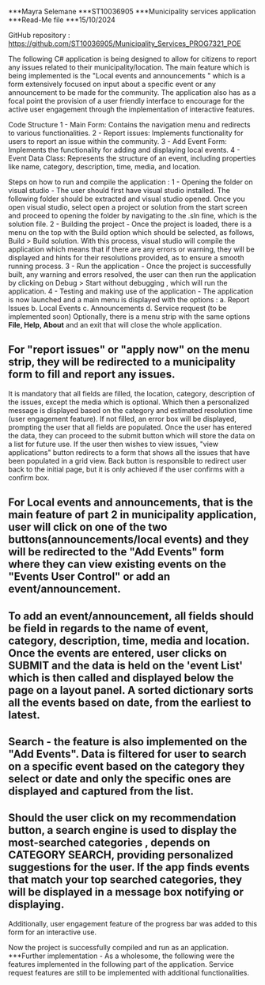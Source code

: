 ***Mayra Selemane
***ST10036905
***Municipality services application
***Read-Me file
***15/10/2024

GitHub repository : https://github.com/ST10036905/Municipality_Services_PROG7321_POE

The following C# application is being designed to allow for citizens to report any issues related to their municipality/location. The main feature which is being implemented is the "Local events and announcements " which is a form extensively focused on input about a specific event or any announcement to be made for the community. The application also has as a focal point the provision of a user friendly interface to encourage for the active user engagement through the implementation of interactive features.

Code Structure
1 - Main Form: Contains the navigation menu and redirects to various functionalities.
2 - Report issues: Implements functionality for users to report an issue within the community.
3 - Add Event Form: Implements the functionality for adding and displaying local events.
4 - Event Data Class: Represents the structure of an event, including properties like name, category, description, time, media, and location.

Steps on how to run and compile the application :
1 - Opening the folder on visual studio - The user should first have visual studio installed. The following folder should be extracted and visual studio opened. Once you open visual studio, select open a project or solution from the start screen and proceed to opening the folder by navigating to the .sln fine, which is the solution file. 
2 - Building the project - Once the project is loaded, there is a menu on the top with the Build option which should be selected, as follows, Build > Build solution. With this process, visual studio will compile the application which means that if there are any errors or warning, they will be displayed and hints for their resolutions provided, as to ensure a smooth running process.
3 - Run the application - Once the project is successfully built, any warning and errors resolved, the user can then run the application by clicking on Debug > Start without debugging , which will run the application.
4 - Testing and making use of the application - The application is now launched and a main menu is displayed with the options :
a. Report Issues
b. Local Events
c. Announcements
d. Service request (to be implemented soon)
Optionally, there is a menu strip with the same options **File, Help, About** and an exit that will close the whole application.
 
## For "report issues" or "apply now" on the menu strip, they will be redirected to a municipality form to fill and report any issues. 
It is mandatory that all fields are filled, the location, category, description of the issues, except the media which is optional. Which then a personalized message is displayed based on the category and estimated resolution time (user engagement feature). If not filled, an error box will be displayed, prompting the user that all fields are populated. 
Once the user has entered the data, they can proceed to the submit button which will store the data on a list for future use. If the user then wishes to view issues, "view applications" button redirects to a form that shows all the issues that have been populated in a grid view. Back button is responsible to redirect user back to the initial page, but it is only achieved if the user confirms with a confirm box. 

## For Local events and announcements, that is the main feature of part 2 in municipality application, user will click on one of the two buttons(announcements/local events) and they will be redirected to the "Add Events" form where they can view existing events on the "Events User Control" or add an event/announcement.

## To add an event/announcement, all fields should be field in regards to the name of event, category, description, time, media and location. Once the events are entered, user clicks on SUBMIT and the data is held on the 'event List' which is then called and displayed below the page on a layout panel. A sorted dictionary sorts all the events based on date, from the earliest to latest. 

## Search - the feature is also implemented on the "Add Events". Data is filtered for user to search on a specific event based on the category they select or date and only the specific ones are displayed and captured from the list. 

## Should the user click on my recommendation button, a search engine is used to display the most-searched categories , depends on CATEGORY SEARCH, providing personalized suggestions for the user. If the app finds events that match your top searched categories, they will be displayed in a message box notifying or displaying.

Additionally, user engagement feature of the progress bar was added to this form for an interactive use.

Now the project is successfully compiled and run as an application. 
***Further implementation - As a wholesome, the following were the features implemented in the following part of the application. Service request features are still to be implemented with additional functionalities. 


